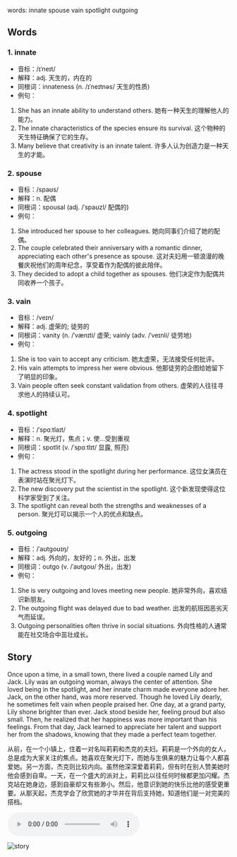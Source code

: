 words: innate spouse vain spotlight outgoing

## Words
### 1. innate
- 音标：/ɪˈneɪt/ <span style="cursor: pointer;" onclick="document.getElementById('audio-player-1').play()"><i class="fas fa-volume-up"></i></span>
  <audio id="audio-player-1" src="https://files.dwong.top/words/innate.mp3" style="display:none;"></audio>
- 解释：adj. 天生的，内在的
- 同根词：innateness (n. /ɪˈneɪtnəs/ 天生的性质)
- 例句：
1. She has an innate ability to understand others. 她有一种天生的理解他人的能力。
2. The innate characteristics of the species ensure its survival. 这个物种的天生特征确保了它的生存。
3. Many believe that creativity is an innate talent. 许多人认为创造力是一种天生的才能。

### 2. spouse
- 音标：/spaʊs/ <span style="cursor: pointer;" onclick="document.getElementById('audio-player-2').play()"><i class="fas fa-volume-up"></i></span>
  <audio id="audio-player-2" src="https://files.dwong.top/words/spouse.mp3" style="display:none;"></audio>
- 解释：n. 配偶
- 同根词：spousal (adj. /ˈspaʊzl/ 配偶的)
- 例句：
1. She introduced her spouse to her colleagues. 她向同事们介绍了她的配偶。
2. The couple celebrated their anniversary with a romantic dinner, appreciating each other's presence as spouse. 这对夫妇用一顿浪漫的晚餐庆祝他们的周年纪念，享受着作为配偶的彼此陪伴。
3. They decided to adopt a child together as spouses. 他们决定作为配偶共同收养一个孩子。

### 3. vain
- 音标：/veɪn/ <span style="cursor: pointer;" onclick="document.getElementById('audio-player-3').play()"><i class="fas fa-volume-up"></i></span>
  <audio id="audio-player-3" src="https://files.dwong.top/words/vain.mp3" style="display:none;"></audio>
- 解释：adj. 虚荣的; 徒劳的
- 同根词：vanity (n. /ˈvænɪti/ 虚荣; vainly (adv. /ˈveɪnli/ 徒劳地)
- 例句：
1. She is too vain to accept any criticism. 她太虚荣，无法接受任何批评。
2. His vain attempts to impress her were obvious. 他那徒劳的企图给她留下了明显的印象。
3. Vain people often seek constant validation from others. 虚荣的人往往寻求他人的持续认可。

### 4. spotlight
- 音标：/ˈspɑːtlaɪt/ <span style="cursor: pointer;" onclick="document.getElementById('audio-player-4').play()"><i class="fas fa-volume-up"></i></span>
  <audio id="audio-player-4" src="https://files.dwong.top/words/spotlight.mp3" style="display:none;"></audio>
- 解释：n. 聚光灯，焦点；v. 使...受到重视
- 同根词：spotlit (v. /ˈspɑːtlɪt/ 显露, 照亮)
- 例句：
1. The actress stood in the spotlight during her performance. 这位女演员在表演时站在聚光灯下。
2. The new discovery put the scientist in the spotlight. 这个新发现使得这位科学家受到了关注。
3. The spotlight can reveal both the strengths and weaknesses of a person. 聚光灯可以揭示一个人的优点和缺点。

### 5. outgoing
- 音标：/ˈaʊtɡoʊɪŋ/ <span style="cursor: pointer;" onclick="document.getElementById('audio-player-5').play()"><i class="fas fa-volume-up"></i></span>
  <audio id="audio-player-5" src="https://files.dwong.top/words/outgoing.mp3" style="display:none;"></audio>
- 解释：adj. 外向的，友好的；n. 外出，出发
- 同根词：outgo (v. /ˈaʊtɡoʊ/ 外出，出发)
- 例句：
1. She is very outgoing and loves meeting new people. 她非常外向，喜欢结识新朋友。
2. The outgoing flight was delayed due to bad weather. 出发的航班因恶劣天气而延误。
3. Outgoing personalities often thrive in social situations. 外向性格的人通常能在社交场合中茁壮成长。

## Story
Once upon a time, in a small town, there lived a couple named Lily and Jack. Lily was an outgoing woman, always the center of attention. She loved being in the spotlight, and her innate charm made everyone adore her. Jack, on the other hand, was more reserved. Though he loved Lily dearly, he sometimes felt vain when people praised her. One day, at a grand party, Lily shone brighter than ever. Jack stood beside her, feeling proud but also small. Then, he realized that her happiness was more important than his feelings. From that day, Jack learned to appreciate her talent and support her from the shadows, knowing that they made a perfect team together.

从前，在一个小镇上，住着一对名叫莉莉和杰克的夫妇。莉莉是一个外向的女人，总是成为大家关注的焦点。她喜欢在聚光灯下，而她与生俱来的魅力让每个人都喜爱她。另一方面，杰克则比较内向。虽然他深深爱着莉莉，但有时在别人赞美她时他会感到自卑。一天，在一个盛大的派对上，莉莉比以往任何时候都更加闪耀。杰克站在她身边，感到自豪却又有些渺小。然后，他意识到她的快乐比他的感受更重要。从那天起，杰克学会了欣赏她的才华并在背后支持她，知道他们是一对完美的搭档。


<audio controls>
  <source src="https://files.dwong.top/story/97c04da61e763590126db604e2e79ece.mp3" type="audio/mpeg">
  你的浏览器不支持音频元素。
</audio>
    

![story](https://files.dwong.top/image/97c04da61e763590126db604e2e79ece.png)

